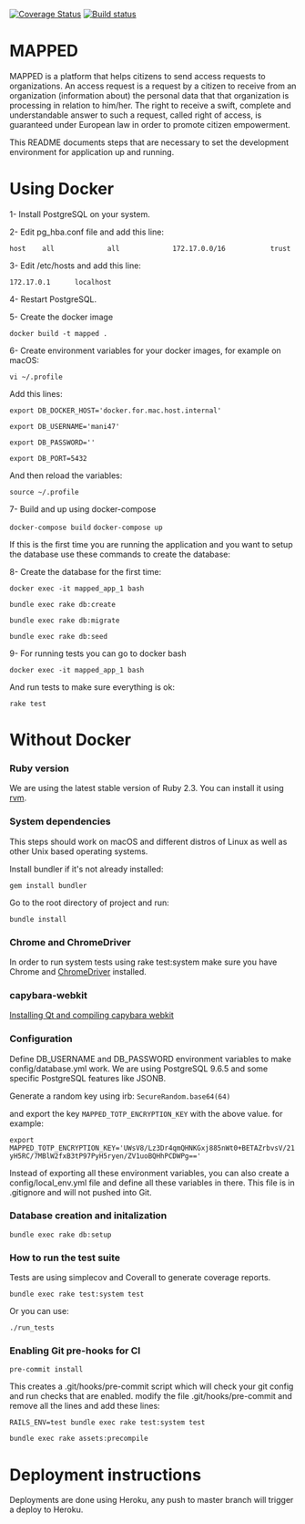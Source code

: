 [![Coverage Status](https://coveralls.io/repos/github/DataRights/MAPPED/badge.svg?branch=develop)](https://coveralls.io/github/DataRights/MAPPED?branch=develop)
[![Build status](https://travis-ci.org/DataRights/MAPPED.svg?branch=develop)](https://travis-ci.org/DataRights)

# MAPPED

MAPPED is a platform that helps citizens to send access requests to organizations. An access request is a request by a citizen to receive from an organization (information about) the personal data that that organization is processing in relation to him/her. The right to receive a swift, complete and understandable answer to such a request, called right of access, is guaranteed under European law in order to promote citizen empowerment.

This README documents steps that are necessary to set the development environment for application up and running.

# Using Docker

1- Install PostgreSQL on your system.

2- Edit pg_hba.conf file and add this line:

`host    all             all             172.17.0.0/16           trust`

3- Edit /etc/hosts and add this line:

`172.17.0.1      localhost`

4- Restart PostgreSQL.

5- Create the docker image

`docker build -t mapped .`

6- Create environment variables for your docker images, for example on macOS:

`vi ~/.profile`

Add this lines:

`export DB_DOCKER_HOST='docker.for.mac.host.internal'`

`export DB_USERNAME='mani47'`

`export DB_PASSWORD=''`

`export DB_PORT=5432`

And then reload the variables:

`source ~/.profile`

7- Build and up using docker-compose

`docker-compose build`
`docker-compose up`

If this is the first time you are running the application and you want to setup the database use these commands to create the database:

8- Create the database for the first time:

`docker exec -it mapped_app_1 bash`

`bundle exec rake db:create`

`bundle exec rake db:migrate`

`bundle exec rake db:seed`

9- For running tests you can go to docker bash

`docker exec -it mapped_app_1 bash`

And run tests to make sure everything is ok:

`rake test`


# Without Docker

### Ruby version

We are using the latest stable version of Ruby 2.3. You can install it using [rvm](https://rvm.io).

### System dependencies

This steps should work on macOS and different distros of Linux as well as other Unix based operating systems.

Install bundler if it's not already installed:

`gem install bundler`

Go to the root directory of project and run:

`bundle install`

### Chrome and ChromeDriver

In order to run system tests using rake test:system make sure you have Chrome and [ChromeDriver](https://sites.google.com/a/chromium.org/chromedriver/) installed.

### capybara-webkit

[Installing Qt and compiling capybara webkit](https://github.com/thoughtbot/capybara-webkit/wiki/Installing-Qt-and-compiling-capybara-webkit)

### Configuration

Define DB_USERNAME and DB_PASSWORD environment variables to make config/database.yml work.
We are using PostgreSQL 9.6.5 and some specific PostgreSQL features like JSONB.

Generate a random key using irb:
`SecureRandom.base64(64)`

and export the key `MAPPED_TOTP_ENCRYPTION_KEY` with the above value. for example:

`export MAPPED_TOTP_ENCRYPTION_KEY='UWsV8/Lz3Dr4qmQHNKGxj885nWt0+BETAZrbvsV/21yH5RC/7MBlW2fxB3tP97PyH5ryen/ZV1uoBQHhPCDWPg=='`

Instead of exporting all these environment variables, you can also create a config/local_env.yml file and define all these variables in there. This file is in .gitignore and will not pushed into Git.

### Database creation and initalization

`bundle exec rake db:setup`

### How to run the test suite

Tests are using simplecov and Coverall to generate coverage reports.

`bundle exec rake test:system test`

Or you can use:

`./run_tests`

### Enabling Git pre-hooks for CI

`pre-commit install`

This creates a .git/hooks/pre-commit script which will check your git config and run checks that are enabled. modify the file .git/hooks/pre-commit and remove all the lines and add these lines:

`RAILS_ENV=test bundle exec rake test:system test`

`bundle exec rake assets:precompile`

# Deployment instructions

Deployments are done using Heroku, any push to master branch will trigger a deploy to Heroku.
